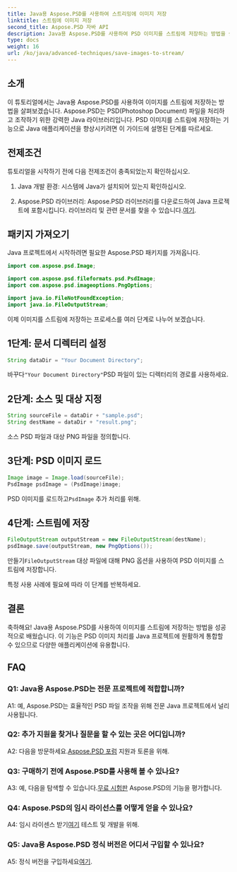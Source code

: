 ```yaml
---
title: Java용 Aspose.PSD를 사용하여 스트리밍에 이미지 저장
linktitle: 스트림에 이미지 저장
second_title: Aspose.PSD 자바 API
description: Java용 Aspose.PSD를 사용하여 PSD 이미지를 스트림에 저장하는 방법을 살펴보세요. 효율적인 이미지 처리를 위한 단계별 가이드를 따르세요.
type: docs
weight: 16
url: /ko/java/advanced-techniques/save-images-to-stream/
---
```

## 소개

이 튜토리얼에서는 Java용 Aspose.PSD를 사용하여 이미지를 스트림에 저장하는 방법을 살펴보겠습니다. Aspose.PSD는 PSD(Photoshop Document) 파일을 처리하고 조작하기 위한 강력한 Java 라이브러리입니다. PSD 이미지를 스트림에 저장하는 기능으로 Java 애플리케이션을 향상시키려면 이 가이드에 설명된 단계를 따르세요.

## 전제조건

튜토리얼을 시작하기 전에 다음 전제조건이 충족되었는지 확인하십시오.

1. Java 개발 환경: 시스템에 Java가 설치되어 있는지 확인하십시오.

2.  Aspose.PSD 라이브러리: Aspose.PSD 라이브러리를 다운로드하여 Java 프로젝트에 포함시킵니다. 라이브러리 및 관련 문서를 찾을 수 있습니다.[여기](https://reference.aspose.com/psd/java/).

## 패키지 가져오기

Java 프로젝트에서 시작하려면 필요한 Aspose.PSD 패키지를 가져옵니다.

```java
import com.aspose.psd.Image;

import com.aspose.psd.fileformats.psd.PsdImage;
import com.aspose.psd.imageoptions.PngOptions;

import java.io.FileNotFoundException;
import java.io.FileOutputStream;
```

이제 이미지를 스트림에 저장하는 프로세스를 여러 단계로 나누어 보겠습니다.

## 1단계: 문서 디렉터리 설정

```java
String dataDir = "Your Document Directory";
```

 바꾸다`"Your Document Directory"`PSD 파일이 있는 디렉터리의 경로를 사용하세요.

## 2단계: 소스 및 대상 지정

```java
String sourceFile = dataDir + "sample.psd";
String destName = dataDir + "result.png";
```

소스 PSD 파일과 대상 PNG 파일을 정의합니다.

## 3단계: PSD 이미지 로드

```java
Image image = Image.load(sourceFile);
PsdImage psdImage = (PsdImage)image;
```

 PSD 이미지를 로드하고`PsdImage` 추가 처리를 위해.

## 4단계: 스트림에 저장

```java
FileOutputStream outputStream = new FileOutputStream(destName);
psdImage.save(outputStream, new PngOptions());
```

 만들기`FileOutputStream` 대상 파일에 대해 PNG 옵션을 사용하여 PSD 이미지를 스트림에 저장합니다.

특정 사용 사례에 필요에 따라 이 단계를 반복하세요.

## 결론

축하해요! Java용 Aspose.PSD를 사용하여 이미지를 스트림에 저장하는 방법을 성공적으로 배웠습니다. 이 기능은 PSD 이미지 처리를 Java 프로젝트에 원활하게 통합할 수 있으므로 다양한 애플리케이션에 유용합니다.

## FAQ

### Q1: Java용 Aspose.PSD는 전문 프로젝트에 적합합니까?

A1: 예, Aspose.PSD는 효율적인 PSD 파일 조작을 위해 전문 Java 프로젝트에서 널리 사용됩니다.

### Q2: 추가 지원을 찾거나 질문을 할 수 있는 곳은 어디입니까?

 A2: 다음을 방문하세요.[Aspose.PSD 포럼](https://forum.aspose.com/c/psd/34) 지원과 토론을 위해.

### Q3: 구매하기 전에 Aspose.PSD를 사용해 볼 수 있나요?

A3: 예, 다음을 탐색할 수 있습니다.[무료 시험판](https://releases.aspose.com/) Aspose.PSD의 기능을 평가합니다.

### Q4: Aspose.PSD의 임시 라이선스를 어떻게 얻을 수 있나요?

 A4: 임시 라이센스 받기[여기](https://purchase.aspose.com/temporary-license/) 테스트 및 개발을 위해.

### Q5: Java용 Aspose.PSD 정식 버전은 어디서 구입할 수 있나요?

 A5: 정식 버전을 구입하세요[여기](https://purchase.aspose.com/buy).